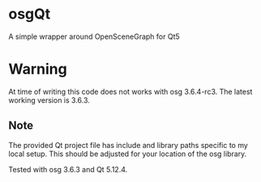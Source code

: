 # osgQt
A simple wrapper around OpenSceneGraph for Qt5

Warning
=======
At time of writing this code does not works with osg 3.6.4-rc3.
The latest working version is 3.6.3.

Note
--------
The provided Qt project file has include and library paths specific to my local setup.
This should be adjusted for your location of the osg library.

Tested with osg 3.6.3 and Qt 5.12.4.